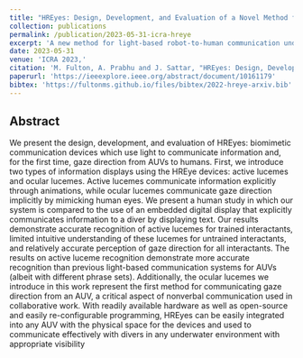 ```yaml
---
title: "HREyes: Design, Development, and Evaluation of a Novel Method for AUVs to Communicate Information and Gaze Direction"
collection: publications
permalink: /publication/2023-05-31-icra-hreye
excerpt: 'A new method for light-based robot-to-human communication underwater'
date: 2023-05-31
venue: 'ICRA 2023,'
citation: 'M. Fulton, A. Prabhu and J. Sattar, "HREyes: Design, Development, and Evaluation of a Novel Method for AUVs to Communicate Information and Gaze Direction," 2023 IEEE International Conference on Robotics and Automation (ICRA), London, United Kingdom, 2023'
paperurl: 'https://ieeexplore.ieee.org/abstract/document/10161179'
bibtex: 'https://fultonms.github.io/files/bibtex/2022-hreye-arxiv.bib'
---
```

## Abstract
We present the design, development, and evaluation of HREyes: biomimetic communication devices which use light to communicate information and, for the first time, gaze direction from AUVs to humans. First, we introduce two types of information displays using the HREye devices: active lucemes and ocular lucemes. Active lucemes communicate information explicitly through animations, while ocular lucemes communicate gaze direction implicitly by mimicking human eyes. We present a human study in which our system is compared to the use of an embedded digital display that explicitly communicates information to a diver by displaying text. Our results demonstrate accurate recognition of active lucemes for trained interactants, limited intuitive understanding of these lucemes for untrained interactants, and relatively accurate perception of gaze direction for all interactants. The results on active luceme recognition demonstrate more accurate recognition than previous light-based communication systems for AUVs (albeit with different phrase sets). Additionally, the ocular lucemes we introduce in this work represent the first method for communicating gaze direction from an AUV, a critical aspect of nonverbal communication used in collaborative work. With readily available hardware as well as open-source and easily re-configurable programming, HREyes can be easily integrated into any AUV with the physical space for the devices and used to communicate effectively with divers in any underwater environment with appropriate visibility
